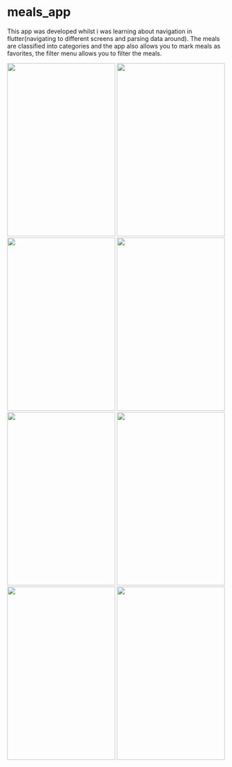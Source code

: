 # meals_app

This app was developed whilst i was learning about navigation in flutter(navigating to different screens and parsing data around). The meals are classified into categories and the app also allows you to mark meals as favorites, the filter menu allows you to filter the meals.

<img src="https://user-images.githubusercontent.com/107255139/178532995-76519e16-c3c0-4608-ac9e-80b0d472fe75.png" width="250" height="400">
<img src="https://user-images.githubusercontent.com/107255139/178533020-fc69e8ac-dcf9-41ea-84bd-b5495030a9b7.png" width="250" height="400">
<img src="https://user-images.githubusercontent.com/107255139/178533036-236e89c8-dd22-4070-aa4c-eef046e52124.png" width="250" height="400">
<img src="https://user-images.githubusercontent.com/107255139/178533053-f22f8c14-acfc-4a8d-983a-27395231d788.png" width="250" height="400">
<img src="https://user-images.githubusercontent.com/107255139/178533058-d84076a0-7762-4240-ae10-7f2f2dbfbbfd.png" width="250" height="400">
<img src="https://user-images.githubusercontent.com/107255139/178533061-f03c9d9d-7cc2-4281-97bc-bcd673c8b234.png" width="250" height="400">
<img src="https://user-images.githubusercontent.com/107255139/178533068-471d6467-6e98-44dd-85da-aba55e89b3be.png" width="250" height="400">
<img src="https://user-images.githubusercontent.com/107255139/178533090-181cb1e2-8c24-4eff-b47d-724a41958545.png" width="250" height="400">

